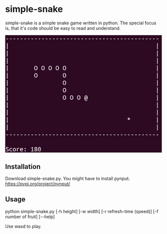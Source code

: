 # simple-snake
simple-snake is a simple snake game written in python. The special focus is, that it's code should be easy to read and understand.

![Alt text](/screenshots/simple-snake.png?raw=true "default gamemode")

## Installation
Download simple-snake.py. You might have to install pynput. https://pypi.org/project/pynput/

## Usage
python simple-snake.py [-h height] [-w width] [-r refresh-time (speed)] [-f number of fruit] [--help]

Use wasd to play.
